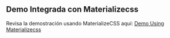 ## Demo Integrada con Materializecss

Revisa la demostración usando  MaterializeCSS aquí:
[Demo Using Materializecss](https://qln.link)
